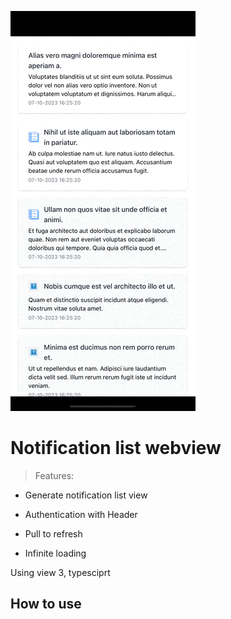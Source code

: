 ![Alt text](<Simulator Screen Recording - iPhone 14 Pro Max - 2023-10-10 at 07.10.34.gif>)

# Notification list webview

> Features:

- Generate notification list view

- Authentication with Header

- Pull to refresh

- Infinite loading

Using view 3, typesciprt

## How to use

